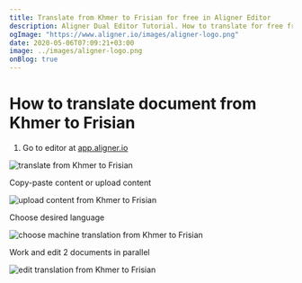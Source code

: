```yaml
---
title: Translate from Khmer to Frisian for free in Aligner Editor
description: Aligner Dual Editor Tutorial. How to translate for free from Khmer to Frisian. Aligner is multilingual document management platform. 
ogImage: "https://www.aligner.io/images/aligner-logo.png"
date: 2020-05-06T07:09:21+03:00
image: ../images/aligner-logo.png
onBlog: true
---
```


# How to translate document from Khmer to Frisian

1. Go to editor at [app.aligner.io](https://app.aligner.io "Aligner App web page")

![translate from Khmer to Frisian](../aligner-blank-editor.png "translate from Khmer to Frisian")

Copy-paste content or upload content

![upload content from Khmer to Frisian](../aligner-uploaded-document.png "upload content from Khmer to Frisian")

Choose desired language

![choose machine translation from Khmer to Frisian](../aligner-language-dropdown.png "choose machine translation from Khmer to Frisian")

Work and edit 2 documents in parallel

![edit translation from Khmer to Frisian](../aligner-double-sitded-editor.png "edit translation from Khmer to Frisian")

